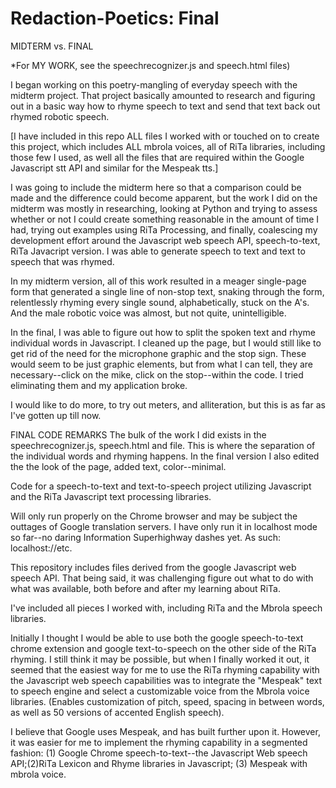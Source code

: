 Redaction-Poetics: Final 
=================
MIDTERM vs. FINAL

*For MY WORK, see the speechrecognizer.js and speech.html files)

I began working on this poetry-mangling of everyday speech with the midterm project.  That project basically amounted to research and figuring out in a basic way how to rhyme speech to text and send that text back out rhymed robotic speech. 

[I have included in this repo ALL files I worked with or touched on to create this project, which includes ALL mbrola voices, all of RiTa libraries, including those few I used, as well all the files that are required within the Google Javascript stt API and similar for the Mespeak tts.]

I was going to include the midterm here so that a comparison could be made and the difference could become apparent, but the work I did on the midterm was mostly in researching, looking at Python and trying to assess whether or not I could create something reasonable in the amount of time I had, trying out examples using RiTa Processing, and finally, coalescing my development effort around the Javascript web speech API, speech-to-text, RiTa Javacript version. I was able to generate speech to text and text to speech that was rhymed.  

In my midterm version, all of this work resulted in a meager single-page form that generated a single line of non-stop text, snaking through the form, relentlessly rhyming every single sound, alphabetically, stuck on the A's. And the male robotic voice was almost, but not quite, unintelligible.

In the final, I was able to figure out how to split the spoken text and rhyme individual words in Javascript.  I cleaned up the page, but I would still like to get rid of the need for the microphone graphic and the stop sign.  These would seem to be just graphic elements, but from what I can tell, they are necessary--click on the mike, click on the stop--within the code.  I tried eliminating them and my application broke.  

I would like to do more, to try out meters, and alliteration, but this is as far as I've gotten up till now. 

FINAL CODE REMARKS
The bulk of the work I did exists in the speechrecognizer.js, speech.html and file. 
This is where the separation of the individual words and rhyming happens.  In the final version I also edited the the look of the page, added text, color--minimal.

Code for a speech-to-text and text-to-speech project utilizing Javascript and the RiTa Javascript text processing libraries. 

Will only run properly on the Chrome browser and may be subject the outtages of Google translation servers. I have only run it in localhost mode so far--no daring Information Superhighway dashes yet.  As such:  localhost://etc.

This repository includes files derived from the google Javascript web speech API. That being said, it was challenging figure out what to do with what was available, both before and after my learning about RiTa.  

I've included all pieces I worked with, including RiTa and the Mbrola speech libraries.  

Initially I thought I would be able to use both the google speech-to-text chrome extension and google text-to-speech on the other side of the RiTa rhyming.  I still think it may be possible, but when I finally worked it out, it seemed that the easiest way for me to use the RiTa rhyming capability with the Javascript web speech capabilities was to integrate the "Mespeak" text to speech engine and select a customizable voice from the Mbrola voice libraries. (Enables customization of pitch, speed, spacing in between words, as well as 50 versions of accented English speech). 

I believe that Google uses Mespeak, and has built further upon it.  However, it was easier for me to implement the rhyming capability in a segmented fashion: (1) Google Chrome speech-to-text--the Javascript Web speech API;(2)RiTa Lexicon and Rhyme libraries in Javascript; (3) Mespeak with mbrola voice.  
